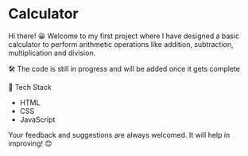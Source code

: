 # Calculator

Hi there! 😀
Welcome to my first project where I have designed a basic calculator to perform arithmetic operations like addition, subtraction, multiplication and division.

🛠️ The code is still in progress and will be added once it gets complete

🚀 Tech Stack
- HTML
- CSS
- JavaScript

Your feedback and suggestions are always welcomed. It will help in improving! 😊
